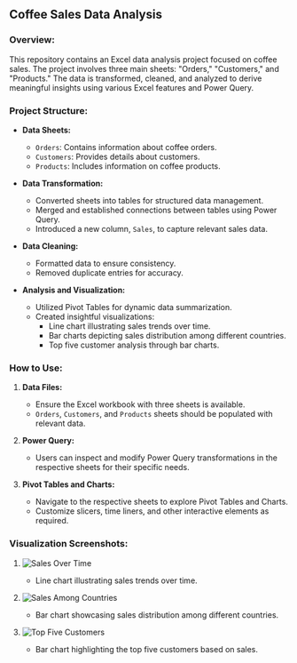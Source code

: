 ## Coffee Sales Data Analysis

### Overview:
This repository contains an Excel data analysis project focused on coffee sales. The project involves three main sheets: "Orders," "Customers," and "Products." The data is transformed, cleaned, and analyzed to derive meaningful insights using various Excel features and Power Query.

### Project Structure:

- **Data Sheets:**
  - `Orders`: Contains information about coffee orders.
  - `Customers`: Provides details about customers.
  - `Products`: Includes information on coffee products.

- **Data Transformation:**
  - Converted sheets into tables for structured data management.
  - Merged and established connections between tables using Power Query.
  - Introduced a new column, `Sales`, to capture relevant sales data.

- **Data Cleaning:**
  - Formatted data to ensure consistency.
  - Removed duplicate entries for accuracy.

- **Analysis and Visualization:**
  - Utilized Pivot Tables for dynamic data summarization.
  - Created insightful visualizations:
    - Line chart illustrating sales trends over time.
    - Bar charts depicting sales distribution among different countries.
    - Top five customer analysis through bar charts.

### How to Use:

1. **Data Files:**
   - Ensure the Excel workbook with three sheets is available.
   - `Orders`, `Customers`, and `Products` sheets should be populated with relevant data.

2. **Power Query:**
   - Users can inspect and modify Power Query transformations in the respective sheets for their specific needs.

3. **Pivot Tables and Charts:**
   - Navigate to the respective sheets to explore Pivot Tables and Charts.
   - Customize slicers, time liners, and other interactive elements as required.

### Visualization Screenshots:

1. ![Sales Over Time](screenshots/sales_over_time.png)
   - Line chart illustrating sales trends over time.

2. ![Sales Among Countries](screenshots/sales_among_countries.png)
   - Bar chart showcasing sales distribution among different countries.

3. ![Top Five Customers](screenshots/top_five_customers.png)
   - Bar chart highlighting the top five customers based on sales.


